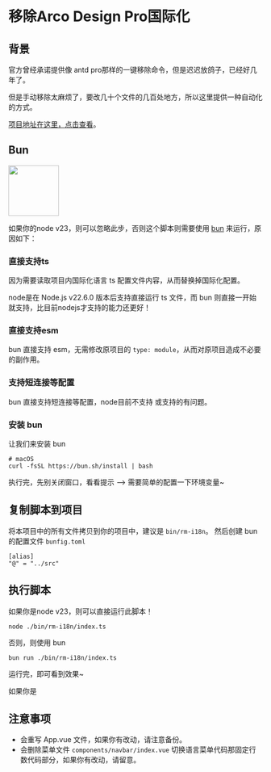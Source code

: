 # 移除Arco Design Pro国际化

## 背景
官方曾经承诺提供像 antd pro那样的一键移除命令，但是迟迟放鸽子，已经好几年了。

但是手动移除太麻烦了，要改几十个文件的几百处地方，所以这里提供一种自动化的方式。

[项目地址在这里，点击查看](https://github.com/dingshaohua-com/arco-rm-i18n)。


## Bun


<img src="https://img.dingshaohua.com/book-fe/202412152326535.svg" width="100"/>

如果你的node v23，则可以忽略此步，否则这个脚本则需要使用 [bun](https://bun.sh) 来运行，原因如下：

### 直接支持ts
因为需要读取项目内国际化语言 ts 配置文件内容，从而替换掉国际化配置。

node是在 Node.js v22.6.0 版本后支持直接运行 ts 文件，而 bun 则直接一开始就支持，比目前nodejs才支持的能力还更好！

### 直接支持esm
bun 直接支持 esm，无需修改原项目的 `type: module`，从而对原项目造成不必要的副作用。

### 支持短连接等配置
bun 直接支持短连接等配置，node目前不支持 或支持的有问题。

### 安装 bun 
让我们来安装 bun 
```shell
# macOS
curl -fsSL https://bun.sh/install | bash
```

执行完，先别关闭窗口，看看提示 --> 需要简单的配置一下环境变量~



## 复制脚本到项目
将本项目中的所有文件拷贝到你的项目中，建议是 `bin/rm-i18n`。
然后创建 bun 的配置文件 `bunfig.toml` 
``` 
[alias]
"@" = "../src"
```

## 执行脚本
如果你是node v23，则可以直接运行此脚本！
```shell
node ./bin/rm-i18n/index.ts
```

否则，则使用 bun
```
bun run ./bin/rm-i18n/index.ts
```
运行完，即可看到效果~

如果你是


## 注意事项
* 会重写 App.vue 文件，如果你有改动，请注意备份。
* 会删除菜单文件 `components/navbar/index.vue` 切换语言菜单代码那固定行数代码部分，如果你有改动，请留意。

